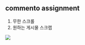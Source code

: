 ## commento assignment
1. 무한 스크롤
2. 원하는 게시물 스크랩

![](https://images.velog.io/images/abcd8637/post/cf2209d0-7701-457c-a528-f3c0c2d2b14b/Nov-24-2021%2015-07-22.gif)
